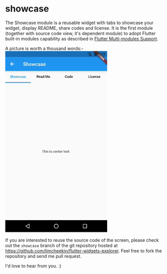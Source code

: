 # showcase

The Showcase module is a reusable widget with tabs to showcase your widget, display README, share codes and license. It is the first module (together with source code view, it's dependent module) to adopt Flutter built-in modules capability as described in [Flutter Multi-modules Support](http://limcheekin.blogspot.com/2021/03/flutter-multi-modules-support.html). 

A picture is worth a thousand words:-
![Showcase screenshots](images/screenshots.gif "Showcase screenshots")

If you are interested to reuse the source code of the screen, please check out the `showcase` branch of the git repository hosted at https://github.com/limcheekin/flutter-widgets-explorer. Feel free to fork the repository and send me pull request.

I'd love to hear from you. :)